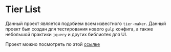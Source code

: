 # Tier List
Данный проект является подобием всем известного `tier-maker`. Данный проект был создан для тестирования нового `gulp` конфига, а также небольшой практики `jquery` и других библиотек для UI.

Проект можно посмотреть по этой [ссылке](https://temistakes.github.io/TierList/)
